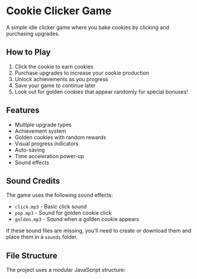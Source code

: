 # Cookie Clicker Game

A simple idle clicker game where you bake cookies by clicking and purchasing upgrades.

## How to Play

1. Click the cookie to earn cookies
2. Purchase upgrades to increase your cookie production
3. Unlock achievements as you progress
4. Save your game to continue later
5. Look out for golden cookies that appear randomly for special bonuses!

## Features

- Multiple upgrade types
- Achievement system
- Golden cookies with random rewards
- Visual progress indicators
- Auto-saving
- Time acceleration power-up
- Sound effects

## Sound Credits

The game uses the following sound effects:
- `click.mp3` - Basic click sound
- `pop.mp3` - Sound for golden cookie click
- `golden.mp3` - Sound when a golden cookie appears

If these sound files are missing, you'll need to create or download them and place them in a `sounds` folder.

## File Structure

The project uses a modular JavaScript structure:

